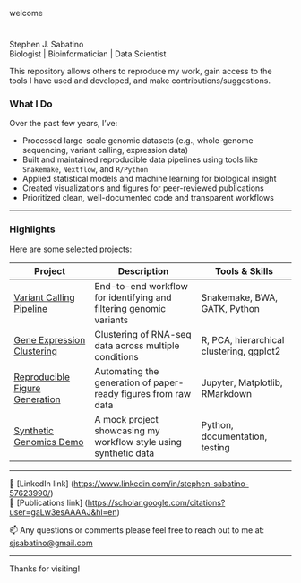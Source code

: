 welcome

#  
Stephen J. Sabatino  
Biologist | Bioinformatician | Data Scientist

This repository allows others to reproduce my work, gain access to the tools I have used and developed, 
and make contributions/suggestions.

### What I Do

Over the past few years, I’ve:
- Processed large-scale genomic datasets (e.g., whole-genome sequencing, variant calling, expression data)
- Built and maintained reproducible data pipelines using tools like `Snakemake`, `Nextflow`, and `R/Python`
- Applied statistical models and machine learning for biological insight
- Created visualizations and figures for peer-reviewed publications
- Prioritized clean, well-documented code and transparent workflows

---

### Highlights

Here are some selected projects:

| Project | Description | Tools & Skills |
|--------|-------------|----------------|
| [Variant Calling Pipeline](https://github.com/sj-sabatino/variant-calling-pipeline) | End-to-end workflow for identifying and filtering genomic variants | Snakemake, BWA, GATK, Python |
| [Gene Expression Clustering](https://github.com/sj-sabatino/expression-clustering) | Clustering of RNA-seq data across multiple conditions | R, PCA, hierarchical clustering, ggplot2 |
| [Reproducible Figure Generation](https://github.com/sj-sabatino/reproducible-figures) | Automating the generation of paper-ready figures from raw data | Jupyter, Matplotlib, RMarkdown |
| [Synthetic Genomics Demo](https://github.com/sj-sabatino/synthetic-genomics) | A mock project showcasing my workflow style using synthetic data | Python, documentation, testing |

---

🔗 [LinkedIn link] (https://www.linkedin.com/in/stephen-sabatino-57623990/)  
🔗 [Publications link] (https://scholar.google.com/citations?user=gaLw3esAAAAJ&hl=en)  
  
📫 Any questions or comments please feel free to reach out to me at: sjsabatino@gmail.com  

---  

Thanks for visiting!




<!--
**sj-sabatino/sj-sabatino** is a ✨ _special_ ✨ repository because its `README.md` (this file) appears on your GitHub profile.

Here are some ideas to get you started:

- 🔭 I’m currently working on ...
- 🌱 I’m currently learning ...
- 👯 I’m looking to collaborate on ...
- 🤔 I’m looking for help with ...
- 💬 Ask me about ...
- 📫 How to reach me: ...
- 😄 Pronouns: ...
- ⚡ Fun fact: ...
-->
